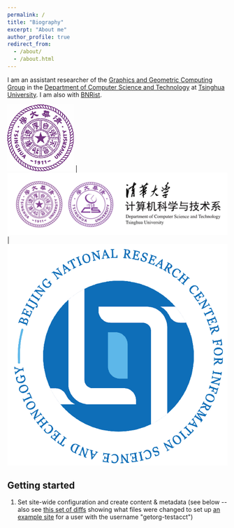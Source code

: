 ```yaml
---
permalink: /
title: "Biography"
excerpt: "About me"
author_profile: true
redirect_from: 
  - /about/
  - /about.html
---
```


I am an assistant researcher of the [Graphics and Geometric Computing Group](https://cg.cs.tsinghua.edu.cn/) in the [Department of Computer Science and Technology](http://www.cs.tsinghua.edu.cn/) at [Tsinghua University](https://www.tsinghua.edu.cn/). I am also with [BNRist](http://www.bnrist.tsinghua.edu.cn/).

![THU](images/tsinghua.png "Tsinghua") | ![thucst](images/thu-cs-logo.png "THUCST") |![BNRist](images/BNRist.png "BNRist")


Getting started
------
1. Set site-wide configuration and create content & metadata (see below -- also see [this set of diffs](http://archive.is/3TPas) showing what files were changed to set up [an example site](https://getorg-testacct.github.io) for a user with the username "getorg-testacct")
